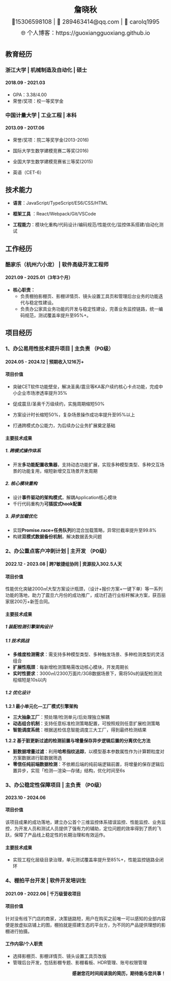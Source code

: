 <div style="display: flex; flex-direction: column; justify-content: center; align-items: center">
  <div style="font-size: 24px; margin: 12px 0px"><strong>詹晓秋</strong></div>
  <div style="font-size: 18px;">📱15306598108 | 📧 289463414@qq.com | 💬 carolq1995</div>
  <div style="font-size: 18px;margin: 10px 0px">🌐 个人博客：https://guoxiangguoxiang.github.io</div>
</div>

## 教育经历

### 浙江大学 | 机械制造及自动化 | 硕士

#### 2018.09 - 2021.03

- GPA：3.38/4.00
- 荣誉/奖项：校一等奖学金

### 中国计量大学 | 工业工程 | 本科

#### 2013.09 - 2017.06

- 荣誉/奖项：院二等奖学金(2013-2016)

- 国际大学生数学建模竞赛二等奖(2016)

- 全国大学生数学建模竞赛省三等奖(2015)

- 英语（CET-6）

  

## 技术能力

- **语言**：JavaScript/TypeScript/ES6/CSS/HTML

- **框架工具** ：React/Webpack/Git/VSCode

- **工程能力**：模块化重构/代码设计/编码规范/性能优化/监控体系搭建/自动化测试

  

## 工作经历

### 酷家乐（杭州六小龙） | 软件高级开发工程师

#### 2021.09 - 2025.01（3年3个月）

- **核心职责：**
  - 负责棚拍影棚页、影棚详情页、镜头设置工具页和管理后台业务的功能迭代与稳定性建设。
  - 负责办公家具业务功能的开发与稳定性建设，完善业务监控链路，统一编码规范，测试覆盖率提升至95%+。



## 项目经历

### 1、办公易用性技术提升项目 | 主负责 （P0级）

#### 2024.05 - 2024.12 | 预期收入1216万+

#### 项目价值

- 突破CET软件功能壁垒，解决圣奥/震旦等KA客户续约核心卡点功能，完成中小企业市场渗透率提升35%
- 促成震旦/圣奥千万级续约，实施周期缩短50%
- 方案设计时长缩短50%，复杂场景操作成功率提升至95%以上

- 打通跨模式办公能力，为后续办公业务扩展奠定基础

#### 主要技术成果

##### 1. 跨模式操作体系

- 开发**多功能配置收集器**，支持动态功能扩展，实现多种模型类型、多种交互场景的功能复用，缩短新增交互场景开发周期

##### 2. 核心模块重构

- 设计**事件驱动的架构模式**，解耦Application核心模块
- 千行代码重构为**可插拔式hook配置**

##### 3. 异步加载优化

- 实现**Promise.race+任务队列**的混合加载策略，异常拦截率提升至99.8%
- 构建**双模式数据备份机制**，解决数据丢失问题

### 2、办公重点客户冲刺计划 | 主开发 （P0级）

#### 2022.12 - 2023.08 | 跨7敏捷组协同 | 资源投入302.5人天

#### 项目价值

性能优化突破2000㎡大型方案设计瓶颈，（设计+报价方案+一键下单）等一系列功能的落地，助力了震旦六月份的成功推广，成功打造行业标杆解决方案，获百丽家居200万+新签合同。

#### 主要技术成果

##### 1 装配检测引擎架构设计

##### 1.1 技术挑战

- **多维度检测需求**：需支持多种模型类型、多种触发场景、多种检测类型的灵活组合
- **扩展性瓶颈**：每新增检测策略需改动核心模块，开发周期长
- **实时性要求**：3000㎡/2300万面片/3GB数据场景下，需将50s的装配检测流程缩短是10s以内

##### 1.2 优化设计

**1.2.1 最小单元化—工厂模式引擎架构**

- **三大抽象工厂**：预处理/检测单元/后处理独立解耦
- **动态组合机制**：支持任意标准检测策略配置，可按照规则任意扩展检测策略
- **智能调度系统**：根据送检信息智能调度三大工厂，得到最终检测结果

**1.2.2 基于脏更新过滤的检测前置与增量保存异步逻辑后置的分离优化方法**

- **脏数据增量过滤**：利用**哈希指纹追踪**，以模型基本参数属性作为计算颗粒度对方案数据进行脏数据筛选
- **零信任纯前端数据检测**：不依赖后端的纯前端逻辑前置，将增量的保存逻辑后置异步，实现「检测—渲染—存储」结构，优化时间至6s

### 3、办公稳定性保障项目 | 主负责 （P0级）

#### 2023.10 - 2024.06

#### 项目价值

该项目成果的成功落地，建立办公首个三维监控体系错误监控、性能监控、业务监控，为开发人员和测试人员提供了强有力的辅助，定位问题的效率得到了质的飞跃，保障了产品线上稳定性的长期治理和有效运作。

#### 主要技术成果

- 实现工程化层级目录治理，单元测试覆盖率提升至85%+，性能监控链路全闭环

### 4、棚拍平台开发 | 软件开发培训生

#### 2021.09 - 2022.06 | 千万级营收项目

#### 项目价值

针对没有线下门店的商家，决策链路短，用户在购买之前唯一可以感知的全部内容便是放虚拟店铺上的图，棚拍就是搭建生态的平台方，为不同的产品提供理想的影棚进行拍摄。

#### 工作内容/个人职责

- 选择影棚页、影棚详情页、镜头设置工具页改版
- 管理后台开发，包括影棚专题、影棚看板、HDR管理、账号权限管理

<p style="text-align: right;font-size: 14px;"><strong>感谢您花时间阅读我的简历，期待能与您共事！</strong></p>
<div style="page-break-after: always;"></div>
